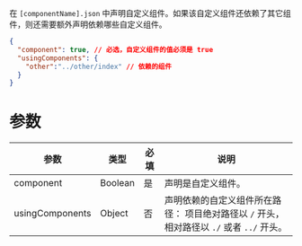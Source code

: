 在 `[componentName].json` 中声明自定义组件。如果该自定义组件还依赖了其它组件，则还需要额外声明依赖哪些自定义组件。
```json
{
  "component": true, // 必选，自定义组件的值必须是 true
  "usingComponents": {
    "other":"../other/index" // 依赖的组件
  }
}
```

# 参数
| **参数** | **类型** | **必填** | **说明** |
| --- | --- | --- | --- |
| component | Boolean | 是 | 声明是自定义组件。 |
| usingComponents | Object | 否 | 声明依赖的自定义组件所在路径： 项目绝对路径以 `/` 开头，相对路径以 `./` 或者 `../` 开头。 |
